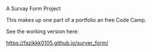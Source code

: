 A Survay Form Project
 
This makes up one part of a portfolio an free Code Camp.

See the working version here:

https://fazikkk0105.github.io/surver_form/
